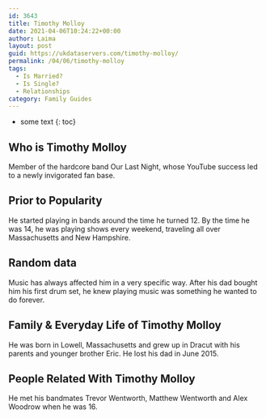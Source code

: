 ```yaml
---
id: 3643
title: Timothy Molloy
date: 2021-04-06T10:24:22+00:00
author: Laima
layout: post
guid: https://ukdataservers.com/timothy-molloy/
permalink: /04/06/timothy-molloy
tags:
  - Is Married?
  - Is Single?
  - Relationships
category: Family Guides
---
```


* some text
{: toc}


## Who is Timothy Molloy
                  
                  
                  
Member of the hardcore band Our Last Night, whose YouTube success led to a newly invigorated fan base.
                  
              
            
              
            
                
                
                
## Prior to Popularity
                  
                  
                  
He started playing in bands around the time he turned 12. By the time he was 14, he was playing shows every weekend, traveling all over Massachusetts and New Hampshire.
                  
              
            
              
            
                
                
                
## Random data
                  
                  
                  
Music has always affected him in a very specific way. After his dad bought him his first drum set, he knew playing music was something he wanted to do forever.
                  
              
            
              
            
                
                
                
## Family & Everyday Life of Timothy Molloy
                  
                  
                  
He was born in Lowell, Massachusetts and grew up in Dracut with his parents and younger brother Eric. He lost his dad in June 2015.
                  
              
            
              
            
                
                
                
## People Related With Timothy Molloy
                  
                  
                  
He met his bandmates Trevor Wentworth, Matthew Wentworth and Alex Woodrow when he was 16.
                  
              
            
              
            
                
              
            
              
              
            
            
              
            
          
          
          